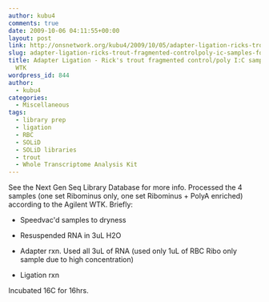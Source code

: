 ```yaml
---
author: kubu4
comments: true
date: 2009-10-06 04:11:55+00:00
layout: post
link: http://onsnetwork.org/kubu4/2009/10/05/adapter-ligation-ricks-trout-fragmented-controlpoly-ic-samples-for-solid-wtk/
slug: adapter-ligation-ricks-trout-fragmented-controlpoly-ic-samples-for-solid-wtk
title: Adapter Ligation - Rick's trout fragmented control/poly I:C samples for SOLiD
  WTK
wordpress_id: 844
author:
  - kubu4
categories:
  - Miscellaneous
tags:
  - library prep
  - ligation
  - RBC
  - SOLiD
  - SOLiD libraries
  - trout
  - Whole Transcriptome Analysis Kit
---
```


See the Next Gen Seq Library Database for more info. Processed the 4 samples (one set Ribominus only, one set Ribominus + PolyA enriched) according to the Agilent WTK. Briefly:




    
  * Speedvac'd samples to dryness

    
  * Resuspended RNA in 3uL H2O

    
  * Adapter rxn. Used all 3uL of RNA (used only 1uL of RBC Ribo only sample due to high concentration)

    
  * Ligation rxn



Incubated 16C for 16hrs.
